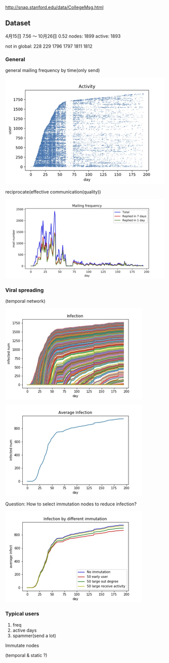 http://snap.stanford.edu/data/CollegeMsg.html

## Dataset

4月15日 7.56 ～ 10月26日 0.52
nodes: 1899
active: 1893

not in global: 228 229 1796 1797 1811 1812

### General

general mailing frequency by time(only send)

![](2/activity.jpg)

reciprocate(effective communication(quality))

![](2/reciprocate.jpg)

### Viral spreading

(temporal network)

![](2/infect.jpg)

![](2/Ainfect.jpg)

Question: How to select immutation nodes to reduce infection?

![](2/immutation.jpg)

### Typical users

1. freq
2. active days
3. spammer(send a lot)






Immutate nodes

(temporal & static ?)

